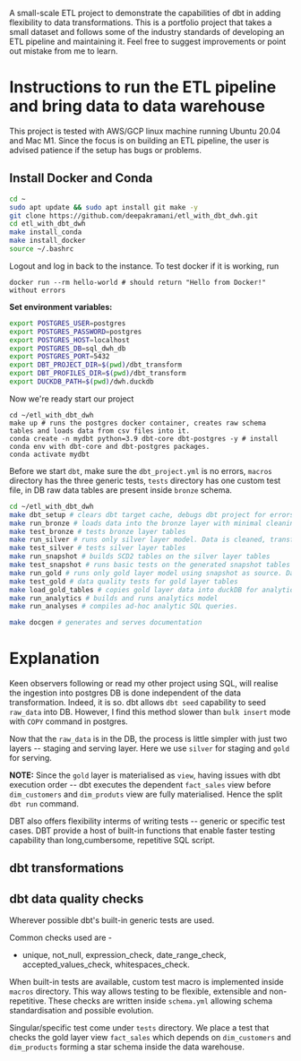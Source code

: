 A small-scale ETL project to demonstrate the capabilities of dbt in adding flexibility to data transformations. This is a portfolio project that takes a small dataset and follows some of the industry standards of developing an ETL pipeline and maintaining it. Feel free to suggest improvements or point out mistake from me to learn. 

# Instructions to run the ETL pipeline and bring data to data warehouse

This project is tested with AWS/GCP linux machine running Ubuntu 20.04 and Mac M1. Since the focus is on building an ETL pipeline, the user is advised patience if the setup has bugs or problems.

## Install Docker and Conda

```{.bash filename="Clone, install docker and conda"}
cd ~
sudo apt update && sudo apt install git make -y
git clone https://github.com/deepakramani/etl_with_dbt_dwh.git
cd etl_with_dbt_dwh
make install_conda
make install_docker
source ~/.bashrc
```

Logout and log in back to the instance. To test docker if it is working, run
```
docker run --rm hello-world # should return "Hello from Docker!" without errors
```
**Set environment variables:**

```{.bash filename="export env variables"}
export POSTGRES_USER=postgres                             
export POSTGRES_PASSWORD=postgres 
export POSTGRES_HOST=localhost 
export POSTGRES_DB=sql_dwh_db 
export POSTGRES_PORT=5432 
export DBT_PROJECT_DIR=$(pwd)/dbt_transform 
export DBT_PROFILES_DIR=$(pwd)/dbt_transform 
export DUCKDB_PATH=$(pwd)/dwh.duckdb
```

Now we're ready start our project

```
cd ~/etl_with_dbt_dwh 
make up # runs the postgres docker container, creates raw schema tables and loads data from csv files into it.
conda create -n mydbt python=3.9 dbt-core dbt-postgres -y # install conda env with dbt-core and dbt-postgres packages.
conda activate mydbt

```

Before we start `dbt`, make sure the `dbt_project.yml` is no errors, `macros` directory has the three generic tests, `tests` directory has one custom test file, in DB raw data tables are present inside `bronze` schema. 

```{.bash filename="run dbt commands"}
cd ~/etl_with_dbt_dwh  
make dbt_setup # clears dbt target cache, debugs dbt project for errors and installs dependencies
make run_bronze # loads data into the bronze layer with minimal cleaning
make test_bronze # tests bronze layer tables
make run_silver # runs only silver layer model. Data is cleaned, transformed and enriched.
make test_silver # tests silver layer tables
make run_snapshot # builds SCD2 tables on the silver layer tables
make test_snapshot # runs basic tests on the generated snapshot tables
make run_gold # runs only gold layer model using snapshot as source. Data is ready for business.
make test_gold # data quality tests for gold layer tables
make load_gold_tables # copies gold layer data into duckDB for analytics
make run_analytics # builds and runs analytics model
make run_analyses # compiles ad-hoc analytic SQL queries.

make docgen # generates and serves documentation
```

# Explanation
Keen observers following or read my other project using SQL, will realise the ingestion into postgres DB is done independent of the data transformation. Indeed, it is so. dbt allows `dbt seed` capability to seed `raw_data` into DB. However, I find this method slower than `bulk insert` mode with `COPY` command in postgres. 

Now that the `raw_data` is in the DB, the process is little simpler with just two layers -- staging and serving layer. Here we use `silver` for staging and `gold` for serving.

**NOTE:** Since the `gold` layer is materialised as `view`, having issues with dbt execution order -- dbt executes the dependent `fact_sales` view before `dim_customers` and `dim_produts` view are fully materialised. Hence the split `dbt run` command. 

DBT also offers flexibility interms of writing tests -- generic or specific test cases. DBT provide a host of built-in functions that enable faster testing capability than long,cumbersome, repetitive SQL script. 

## dbt transformations


## dbt data quality checks

Wherever possible dbt's built-in generic tests are used. 

Common checks used are - 
- unique, not_null, expression_check, date_range_check, accepted_values_check, whitespaces_check.

When built-in tests are available, custom test macro is implemented inside `macros` directory. This way allows testing to be flexible, extensible and non-repetitive.
These checks are written inside `schema.yml` allowing schema standardisation and possible evolution. 

Singular/specific test come under `tests` directory. We place a test that checks the gold layer view `fact_sales` which depends on `dim_customers` and `dim_products` forming a star schema inside the data warehouse. 

